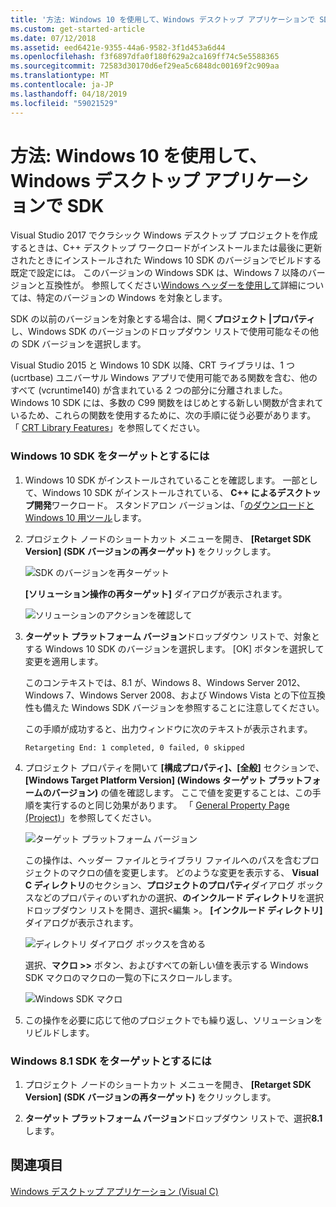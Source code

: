 ```yaml
---
title: '方法: Windows 10 を使用して、Windows デスクトップ アプリケーションで SDK'
ms.custom: get-started-article
ms.date: 07/12/2018
ms.assetid: eed6421e-9355-44a6-9582-3f1d453a6d44
ms.openlocfilehash: f3f6897dfa0f180f629a2ca169ff74c5e5588365
ms.sourcegitcommit: 72583d30170d6ef29ea5c6848dc00169f2c909aa
ms.translationtype: MT
ms.contentlocale: ja-JP
ms.lasthandoff: 04/18/2019
ms.locfileid: "59021529"
---
```

# <a name="how-to-use-the-windows-10-sdk-in-a-windows-desktop-application"></a>方法: Windows 10 を使用して、Windows デスクトップ アプリケーションで SDK

Visual Studio 2017 でクラシック Windows デスクトップ プロジェクトを作成するときは、C++ デスクトップ ワークロードがインストールまたは最後に更新されたときにインストールされた Windows 10 SDK のバージョンでビルドする既定で設定には。 このバージョンの Windows SDK は、Windows 7 以降のバージョンと互換性が。 参照してください[Windows ヘッダーを使用して](/windows/desktop/WinProg/using-the-windows-headers)詳細については、特定のバージョンの Windows を対象とします。

SDK の以前のバージョンを対象とする場合は、開く**プロジェクト |プロパティ**し、Windows SDK のバージョンのドロップダウン リストで使用可能なその他の SDK バージョンを選択します。

Visual Studio 2015 と Windows 10 SDK 以降、CRT ライブラリは、1 つ (ucrtbase) ユニバーサル Windows アプリで使用可能である関数を含む、他のすべて (vcruntime140) が含まれている 2 つの部分に分離されました。 Windows 10 SDK には、多数の C99 関数をはじめとする新しい関数が含まれているため、これらの関数を使用するために、次の手順に従う必要があります。 「 [CRT Library Features](../c-runtime-library/crt-library-features.md)」を参照してください。

### <a name="to-target-the-windows-10-sdk"></a>Windows 10 SDK をターゲットとするには

1. Windows 10 SDK がインストールされていることを確認します。 一部として、Windows 10 SDK がインストールされている、 **C++ によるデスクトップ開発**ワークロード。 スタンドアロン バージョンは、「[のダウンロードと Windows 10 用ツール](https://developer.microsoft.com/windows/downloads)します。

2. プロジェクト ノードのショートカット メニューを開き、 **[Retarget SDK Version] (SDK バージョンの再ターゲット)** をクリックします。

   ![SDK のバージョンを再ターゲット](../windows/media/retargetingwindowssdk1.PNG "RetargetingWindowsSDK1")

   **[ソリューション操作の再ターゲット]** ダイアログが表示されます。

   ![ソリューションのアクションを確認して](../windows/media/retargetingwindowssdk2.PNG "RetargetingWindowsSDK2")

3. **ターゲット プラットフォーム バージョン**ドロップダウン リストで、対象とする Windows 10 SDK のバージョンを選択します。 [OK] ボタンを選択して変更を適用します。

   このコンテキストでは、8.1 が、Windows 8、Windows Server 2012、Windows 7、Windows Server 2008、および Windows Vista との下位互換性も備えた Windows SDK バージョンを参照することに注意してください。

   この手順が成功すると、出力ウィンドウに次のテキストが表示されます。

   `Retargeting End: 1 completed, 0 failed, 0 skipped`

4. プロジェクト プロパティを開いて **[構成プロパティ]、[全般]** セクションで、 **[Windows Target Platform Version] (Windows ターゲット プラットフォームのバージョン)** の値を確認します。 ここで値を変更することは、この手順を実行するのと同じ効果があります。 「 [General Property Page (Project)](../build/reference/general-property-page-project.md)」を参照してください。

   ![ターゲット プラットフォーム バージョン](../windows/media/retargetingwindowssdk3.PNG "RetargetingWindowsSDK3")

   この操作は、ヘッダー ファイルとライブラリ ファイルへのパスを含むプロジェクトのマクロの値を変更します。 どのような変更を表示する、 **Visual C ディレクトリ**のセクション、**プロジェクトのプロパティ**ダイアログ ボックスなどのプロパティのいずれかの選択、**のインクルード ディレクトリ**を選択ドロップダウン リストを開き、選択\<編集 >。 **[インクルード ディレクトリ]** ダイアログが表示されます。

   ![ディレクトリ ダイアログ ボックスを含める](../windows/media/retargetingwindowssdk4.PNG "RetargetingWindowsSDK4")

   選択、**マクロ >>** ボタン、およびすべての新しい値を表示する Windows SDK マクロのマクロの一覧の下にスクロールします。

   ![Windows SDK マクロ](../windows/media/retargetingwindowssdk5.PNG "RetargetingWindowsSDK5")

5. この操作を必要に応じて他のプロジェクトでも繰り返し、ソリューションをリビルドします。

### <a name="to-target-the-windows-81-sdk"></a>Windows 8.1 SDK をターゲットとするには

1. プロジェクト ノードのショートカット メニューを開き、 **[Retarget SDK Version] (SDK バージョンの再ターゲット)** をクリックします。

2. **ターゲット プラットフォーム バージョン**ドロップダウン リストで、選択**8.1**します。

## <a name="see-also"></a>関連項目

[Windows デスクトップ アプリケーション (Visual C)](../windows/how-to-use-the-windows-10-sdk-in-a-windows-desktop-application.md)